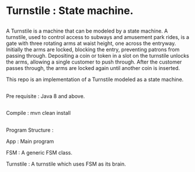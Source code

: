 # Turnstile : State machine.

## 
A Turnstile is a machine that can be modeled by a state machine.  A turnstile, used to control access to subways and amusement park rides, is a gate with three rotating arms at waist height, one across the entryway. Initially the arms are locked, blocking the entry, preventing patrons from passing through. Depositing a coin or token in a slot on the turnstile unlocks the arms, allowing a single customer to push through. After the customer passes through, the arms are locked again until another coin is inserted.

This repo is an implementation of a Turnstile modeled as a state machine.

## 
Pre requisite : Java 8 and above.

##
Compile :
mvn clean install

##
Program Structure :

App : Main program

FSM : A generic FSM class. 

Turnstile : A turnstile which uses FSM as its brain.


